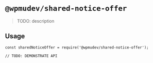 # `@wpmudev/shared-notice-offer`

> TODO: description

## Usage

```
const sharedNoticeOffer = require('@wpmudev/shared-notice-offer');

// TODO: DEMONSTRATE API
```

